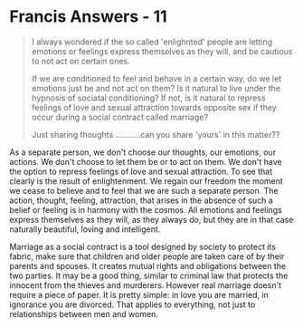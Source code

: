# Francis Answers - 11

>I always wondered if the so called 'enlighnted' people are letting emotions or feelings express themselves as they will, and be cautious to not act on certain ones.
>
>If we are conditioned to feel and behave in a certain way, do we let emotions just be and not act on them? Is it natural to live under the hypnosis of sociatal conditioning? If not, is it natural to repress feelings of love and sexual attraction towards opposite sex if they occur during a social contract called marriage?
>
>Just sharing thoughts ...........can you share 'yours' in this matter??

As a separate person, we don't choose our thoughts, our emotions, our actions. We don't choose to let them be or to act on them. We don't have the option to repress feelings of love and sexual attraction. To see that clearly is the result of enlightenment. We regain our freedom the moment we cease to believe and to feel that we are such a separate person. The action, thought, feeling, attraction, that arises in the absence of such a belief or feeling is in harmony with the cosmos. All emotions and feelings express themselves as they will, as they always do, but they are in that case naturally beautiful, loving and intelligent.

Marriage as a social contract is a tool designed by society to protect its fabric, make sure that children and older people are taken care of by their parents and spouses. It creates mutual rights and obligations between the two parties. It may be a good thing, similar to criminal law that protects the innocent from the thieves and murderers. However real marriage doesn't require a piece of paper. It is pretty simple: in love you are married, in ignorance you are divorced. That applies to everything, not just to relationships between men and women.
